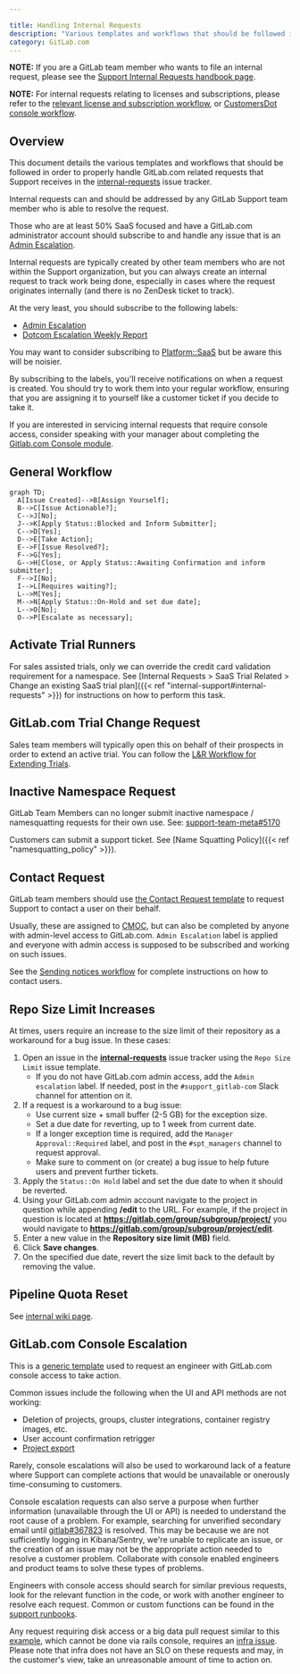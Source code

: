 ```yaml
---

title: Handling Internal Requests
description: "Various templates and workflows that should be followed in order to properly handle GitLab.com related requests that Support receives in the internal requests issue tracker"
category: GitLab.com
---
```




**NOTE:** If you are a GitLab team member who wants to file an internal request, please see the [Support Internal Requests handbook page](/handbook/support/internal-support/).

**NOTE:** For internal requests relating to licenses and subscriptions, please refer to the [relevant license and subscription workflow](/handbook/support/license-and-renewals/workflows/), or [CustomersDot console workflow](/handbook/support/license-and-renewals/workflows/customersdot/customer_console.html).

## Overview

This document details the various templates and workflows that should be followed in order to properly handle GitLab.com related requests that Support receives in the [internal-requests](https://gitlab.com/gitlab-com/support/internal-requests/-/issues) issue tracker.

Internal requests can and should be addressed by any GitLab Support team member who is able to resolve the request.

Those who are at least 50% SaaS focused and have a GitLab.com administrator account should subscribe to and handle any issue that is an [Admin Escalation](https://gitlab.com/gitlab-com/support/internal-requests/-/labels?subscribed=&search=admin+escalation).

Internal requests are typically created by other team members who are not within the Support organization, but you can always create an internal request to track work being done, especially in cases where the request originates internally (and there is no ZenDesk ticket to track).

At the very least, you should subscribe to the following labels:

- [Admin Escalation](https://gitlab.com/gitlab-com/support/internal-requests/-/labels?subscribed=&search=admin+escalation)
- [Dotcom Escalation Weekly Report](https://gitlab.com/gitlab-com/support/internal-requests/-/labels?subscribed=&search=dewr)

You may want to consider subscribing to [Platform::SaaS](https://gitlab.com/gitlab-com/support/internal-requests/-/labels?subscribed=&search=platform+saas) but be aware this will be noisier.

By subscribing to the labels, you'll receive notifications on when a request is created. You should try to work them into your regular workflow, ensuring that you are assigning it to yourself like a customer ticket if you decide to take it.

If you are interested in servicing internal requests that require console access, consider speaking with your manager about completing the [Gitlab.com Console module](https://gitlab.com/gitlab-com/support/support-training/-/blob/master/.gitlab/issue_templates/GitLab-com%20Console.md).

## General Workflow

```mermaid
graph TD;
  A[Issue Created]-->B[Assign Yourself];
  B-->C[Issue Actionable?];
  C-->J[No];
  J-->K[Apply Status::Blocked and Inform Submitter];
  C-->D[Yes];
  D-->E[Take Action];
  E-->F[Issue Resolved?];
  F-->G[Yes];
  G-->H[Close, or Apply Status::Awaiting Confirmation and inform submitter];
  F-->I[No];
  I-->L[Requires waiting?];
  L-->M[Yes];
  M-->N[Apply Status::On-Hold and set due date];
  L-->O[No];
  O-->P[Escalate as necessary];
```

## Activate Trial Runners

For sales assisted trials, only we can override the credit card validation requirement for a namespace. See [Internal Requests > SaaS Trial Related > Change an existing SaaS trial plan]({{< ref "internal-support#internal-requests" >}}) for instructions on how to perform this task.

## GitLab.com Trial Change Request

Sales team members will typically open this on behalf of their prospects in order to extend an active trial. You can follow the [L&R Workflow for Extending Trials](https://about.gitlab.com/handbook/support/license-and-renewals/workflows/saas/trials_and_plan_change.html#extending-trials).

## Inactive Namespace Request

GitLab Team Members can no longer submit inactive namespace / namesquatting requests for their own use. See: [support-team-meta#5170](https://gitlab.com/gitlab-com/support/support-team-meta/-/issues/5170)

Customers can submit a support ticket. See [Name Squatting Policy]({{< ref "namesquatting_policy" >}}).

## Contact Request

GitLab team members should use [the Contact Request template](https://gitlab.com/gitlab-com/support/internal-requests/-/issues/new?issuable_template=Contact%20Request) to request Support to contact a user on their behalf.

Usually, these are assigned to [CMOC](/handbook/support/internal-support/#regarding-gitlab-support-plans-and-namespaces), but can also be completed by anyone with admin-level access to GitLab.com. `Admin Escalation` label is applied and everyone with admin access is supposed to be subscribed and working on such issues.

See the [Sending notices workflow](/handbook/support/workflows/sending_notices.html) for complete instructions on how to contact users.

## Repo Size Limit Increases

At times, users require an increase to the size limit of their repository as a workaround for a bug issue. In these cases:

1. Open an issue in the **[internal-requests](https://gitlab.com/gitlab-com/support/internal-requests/issues)** issue tracker using the `Repo Size Limit` issue template.
    - If you do not have GitLab.com admin access, add the `Admin escalation` label. If needed, post in the `#support_gitlab-com` Slack channel for attention on it.
1. If a request is a workaround to a bug issue:
    - Use current size + small buffer (2-5 GB) for the exception size.
    - Set a due date for reverting, up to 1 week from current date.
    - If a longer exception time is required, add the `Manager Approval::Required` label, and post in the `#spt_managers` channel to request approval.
    - Make sure to comment on (or create) a bug issue to help future users and prevent further tickets.
1. Apply the `Status::On Hold` label and set the due date to when it should be reverted.
1. Using your GitLab.com admin account navigate to the project in question while appending **/edit** to the URL. For example, if the project in question is located at **<https://gitlab.com/group/subgroup/project/>** you would navigate to **<https://gitlab.com/group/subgroup/project/edit>**.
1. Enter a new value in the **Repository size limit (MB)** field.
1. Click **Save changes**.
1. On the specified due date, revert the size limit back to the default by removing the value.

## Pipeline Quota Reset

See [internal wiki page](https://gitlab.com/gitlab-com/support/internal-requests/-/wikis/Procedures/Pipeline-Quota-Reset).

## GitLab.com Console Escalation

This is a [generic template](https://gitlab.com/gitlab-com/support/internal-requests/-/issues/new?issuable_template=GitLab.com%20Console%20Escalation) used to request an engineer with GitLab.com console access to take action.

Common issues include the following when the UI and API methods are not working:

- Deletion of projects, groups, cluster integrations, container registry images, etc.
- User account confirmation retrigger
- [Project export](https://gitlab.com/gitlab-com/support/internal-requests/-/blob/master/.gitlab/issue_templates/GitLab.com%20Console%20Export%20Request.md)

Rarely, console escalations will also be used to workaround lack of a feature where Support can complete actions that would be unavailable or onerously time-consuming to customers.

Console escalation requests can also serve a purpose when further information (unavailable through the UI or API) is needed to understand the root cause of a problem. For example, searching for unverified secondary email until [gitlab#367823](https://gitlab.com/gitlab-org/gitlab/-/issues/367823) is resolved. This may be because we are not sufficiently logging in Kibana/Sentry, we're unable to replicate an issue, or the creation of an issue may not be the appropriate action needed to resolve a customer problem. Collaborate with console enabled engineers and product teams to solve these types of problems.

Engineers with console access should search for similar previous requests, look for the relevant function in the code, or work with another engineer to resolve each request. Common or custom functions can be found in the [support runbooks](https://gitlab.com/gitlab-com/support/runbooks/).

Any request requiring disk access or a big data pull request similar to this [example](https://gitlab.zendesk.com/agent/tickets/336085), which cannot be done via rails console, requires an [infra issue](https://gitlab.com/gitlab-com/gl-infra/infrastructure/-/issues). Please note that infra does not have an SLO on these requests and may, in the customer's view, take an unreasonable amount of time to action on.
